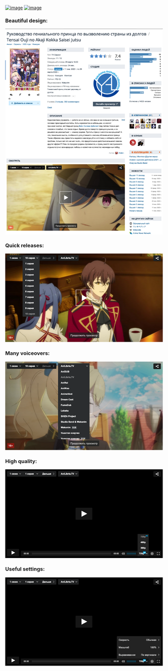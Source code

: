 [![image](https://img.shields.io/amo/v/shikiplayer?style=for-the-badge&color=orange)](https://addons.mozilla.org/en-US/firefox/addon/shikiplayer/)
[![image](https://img.shields.io/static/v1?label=SCRIPT&message=V2.1.0&style=for-the-badge&color=yellow)](https://github.com/qt-kaneko/Shikiplayer/raw/script/manifest.user.js)

### Beautiful design:
![image](/screenshots/1.png?raw=true)

### Quick releases:
![image](/screenshots/2.png?raw=true)

### Many voiceovers:
![image](/screenshots/3.png?raw=true)

### High quality:
![image](/screenshots/4.png?raw=true)

### Useful settings:
![image](/screenshots/5.png?raw=true)
